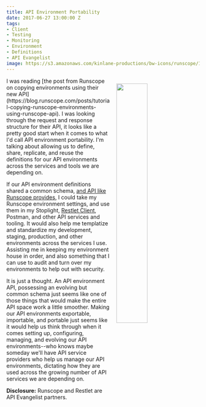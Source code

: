 ```yaml
---
title: API Environment Portability
date: 2017-06-27 13:00:00 Z
tags:
- Client
- Testing
- Monitoring
- Environment
- Definitions
- API Evangelist
image: https://s3.amazonaws.com/kinlane-productions/bw-icons/runscope/1-runscope-env.jpg
---
```


<p><a href="https://blog.runscope.com/posts/tutorial-copying-runscope-environments-using-runscope-api"><img src="https://s3.amazonaws.com/kinlane-productions/bw-icons/runscope/1-runscope-env.jpg" align="right" width="40%" style="padding: 15px;" /></a></p>I was reading [the post from Runscope on copying environments using their new API](https://blog.runscope.com/posts/tutorial-copying-runscope-environments-using-runscope-api). I was looking through the request and response structure for their API, it looks like a pretty good start when it comes to what I'd call API environment portability. I'm talking about allowing us to define, share, replicate, and reuse the definitions for our API environments across the services and tools we are depending on.

If our API environment definitions shared a common schema, [and API like Runscope provides](https://www.runscope.com/docs/api/environments), I could take my Runscope environment settings, and use them in my Stoplight, [Restlet Client](https://restlet.com/modules/client/), Postman, and other API services and tooling. It would also help me templatize and standardize my development, staging, production, and other environments across the services I use. Assisting me in keeping my environment house in order, and also something that I can use to audit and turn over my environments to help out with security.

It is just a thought. An API environment API, possessing an evolving but common schema just seems like one of those things that would make the entire API space work a little smoother. Making our API environments exportable, importable, and portable just seems like it would help us think through when it comes setting up, configuring, managing, and evolving our API environments--who knows maybe someday we'll have API service providers who help us manage our API environments, dictating how they are used across the growing number of API services we are depending on.

**Disclosure:** Runscope and Restlet are API Evangelist partners.
